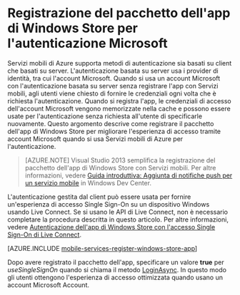 <properties pageTitle="Registrazione del pacchetto dell'app di Windows Store per l'autenticazione Microsoft" description="Informazioni su come registrare l'app di Windows Store per l'autenticazione Microsoft nell'applicazione Servizi mobili di Azure" services="mobile-services" documentationCenter="" authors="ggailey777" manager="dwrede" editor=""/>

<tags ms.service="mobile-services" ms.workload="mobile" ms.tgt_pltfrm="mobile-multiple" ms.devlang="multiple" ms.topic="article" ms.date="11/21/2014" ms.author="glenga"/>

# Registrazione del pacchetto dell'app di Windows Store per l'autenticazione Microsoft

Servizi mobili di Azure supporta metodi di autenticazione sia basati su client che basati su server. L'autenticazione basata su server usa i provider di identità, tra cui l'account Microsoft. Quando si usa un account Microsoft con l'autenticazione basata su server senza registrare l'app con Servizi mobili, agli utenti viene chiesto di fornire le credenziali ogni volta che è richiesta l'autenticazione. Quando si registra l'app, le credenziali di accesso dell'account Microsoft vengono memorizzate nella cache e possono essere usate per l'autenticazione senza richiesta all'utente di specificarle nuovamente. Questo argomento descrive come registrare il pacchetto dell'app di Windows Store per migliorare l'esperienza di accesso tramite account Microsoft quando si usa Servizi mobili di Azure per l'autenticazione. 

>[AZURE.NOTE] Visual Studio 2013 semplifica la registrazione del pacchetto dell'app di Windows Store con Servizi mobili. Per altre informazioni, vedere <a href="http://go.microsoft.com/fwlink/p/?LinkId=309101">Guida introduttiva: Aggiunta di notifiche push per un servizio mobile</a> in Windows Dev Center.

L'autenticazione gestita dal client può essere usata per fornire un'esperienza di accesso Single Sign-On su un dispositivo Windows usando Live Connect. Se si usano le API di Live Connect, non è necessario completare la procedura descritta in questo articolo. Per altre informazioni, vedere [Autenticazione dell'app di Windows Store con l'accesso Single Sign-On di Live Connect].   

[AZURE.INCLUDE [mobile-services-register-windows-store-app](../includes/mobile-services-register-windows-store-app.md)]

Dopo avere registrato il pacchetto dell'app, specificare un valore <strong>true</strong> per <em>useSingleSignOn</em> quando si chiama il metodo <a href="http://go.microsoft.com/fwlink/p/?LinkId=311594" target="_blank">LoginAsync</a>. In questo modo gli utenti ottengono l'esperienza di accesso ottimizzata quando usano un account Microsoft Account.

<!-- Anchors. -->
<!-- Images. -->


<!-- URLs. -->
[Introduzione alle notifiche push]: /it-it/develop/mobile/tutorials/get-started-with-push-dotnet/
[Autenticazione dell'app di Windows Store con l'accesso Single Sign-On di Live Connect]: /it-it/develop/mobile/tutorials/single-sign-on-windows-8-dotnet
[Introduzione agli utenti C#]: /it-it/develop/mobile/tutorials/get-started-with-users-dotnet/
[Introduzione agli utenti JavaScript]: /it-it/develop/mobile/tutorials/get-started-with-users-js/


<!--HONumber=42-->
